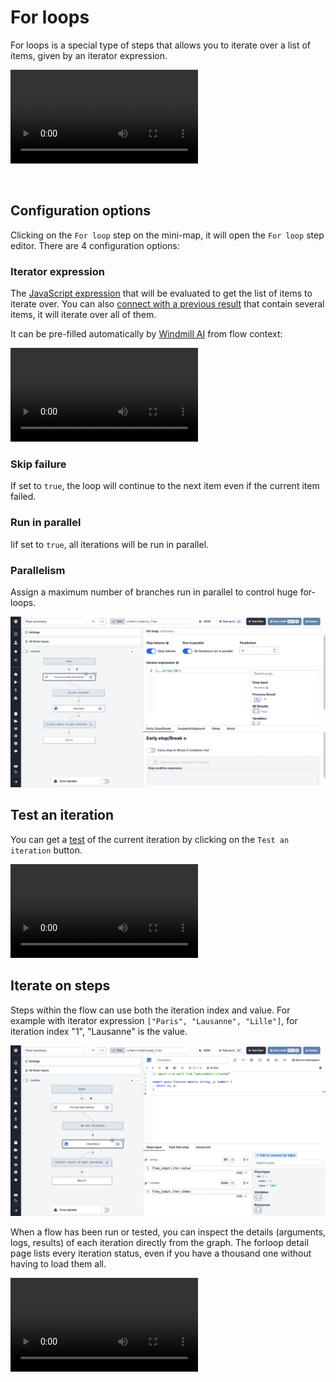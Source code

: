 # For loops

For loops is a special type of steps that allows you to iterate over a list of items, given by an iterator expression.

<video
    className="border-2 rounded-xl object-cover w-full h-full dark:border-gray-800"
    autoPlay
    loop
    controls
    id="main-video"
    src="/videos/flow-loop.mp4"
/>

<br/>

## Configuration options

Clicking on the `For loop` step on the mini-map, it will open the `For loop` step editor.
There are 4 configuration options:

### Iterator expression

The [JavaScript expression](https://developer.mozilla.org/en-US/docs/Web/JavaScript/Guide/Expressions_and_Operators) that will be evaluated to get the list of items to iterate over. You can also [connect with a previous result](./16_architecture.mdx) that contain several items, it will iterate over all of them.

It can be pre-filled automatically by [Windmill AI](../core_concepts/22_ai_generation/index.mdx) from flow context:

<video
className="border-2 rounded-xl object-cover w-full h-full dark:border-gray-800"
controls
src="/videos/iterator_prefill.mp4"
/>

### Skip failure

If set to `true`, the loop will continue to the next item even if the current item failed.

### Run in parallel

Iif set to `true`, all iterations will be run in parallel.

### Parallelism

Assign a maximum number of branches run in parallel to control huge for-loops.

![For loop step](../assets/flows/flow_for_loop.png.webp "For loop step")

## Test an iteration

You can get a [test](../core_concepts/23_instant_preview/index.mdx) of the current iteration by clicking on the `Test an iteration` button.

<video
	className="border-2 rounded-lg object-cover w-full h-full dark:border-gray-800"
	controls
	src="/videos/test_iteration.mp4"
	description="Test an iteration"
/>


## Iterate on steps

Steps within the flow can use both the iteration index and value. For example with iterator expression `["Paris", "Lausanne", "Lille"]`, for iteration index "1", "Lausanne" is the value.

![Iter value & index](../assets/flows/iter_value_index.png.webp "Iter value & index")

When a flow has been run or tested, you can inspect the details (arguments, logs, results) of each iteration directly from the graph. The forloop detail page lists every iteration status, even if you have a thousand one without having to load them all.

<video
className="border-2 rounded-xl object-cover w-full h-full dark:border-gray-800"
controls
src="/videos/inspect_iteration.mp4"
/>